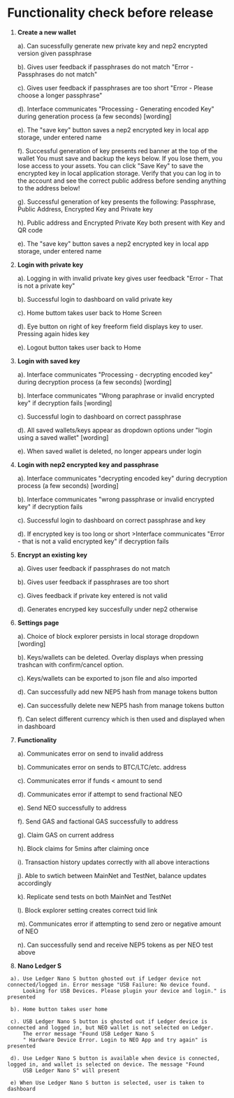 # Functionality check before release

  1. **Create a new wallet**
  
     a). Can sucessfully generate new private key and nep2 encrypted version given passphrase
     
     b). Gives user feedback if passphrases do not match "Error - Passphrases do not match"
     
     c). Gives user feedback if passphrases are too short "Error - Please choose a longer passphrase"
     
     d). Interface communicates "Processing - Generating encoded Key" during generation process (a few seconds) [wording]
     
     e). The "save key" button saves a nep2 encrypted key in local app storage, under entered name
     
     f). Successful generation of key presents red banner at the top of the wallet
         You must save and backup the keys below. If you lose them, you lose access to your assets. You can click "Save Key" to save the 
         encrypted key in local application storage. Verify that you can log in to the account and see the correct public address before
         sending anything to the address below!
         
     g). Successful generation of key presents the following:
         Passphrase, Public Address, Encrypted Key and Private key
         
     h). Public address and Encrypted Private Key both present with Key and QR code
     
     e). The "save key" button saves a nep2 encrypted key in local app storage, under entered name
     
  2. **Login with private key**
  
     a). Logging in with invalid private key gives user feedback "Error - That is not a private key"
     
     b). Successful login to dashboard on valid private key
     
     c). Home buttom takes user back to Home Screen
     
     d). Eye button on right of key freeform field displays key to user. Pressing again hides key
     
     e). Logout button takes user back to Home
     
  3. **Login with saved key**
  
     a). Interface communicates "Processing - decrypting encoded key" during decryption process (a few seconds) [wording]
     
     b). Interface communicates "Wrong paraphrase or invalid encrypted key" if decryption fails [wording]
     
     c). Successful login to dashboard on correct passphrase
     
     d). All saved wallets/keys appear as dropdown options under "login using a saved wallet" [wording]
     
     e). When saved wallet is deleted, no longer appears under login
     
  4. **Login with nep2 encrypted key and passphrase**
  
     a). Interface communicates "decrypting encoded key" during decryption process (a few seconds) [wording] 
     
     b). Interface communicates "wrong passphrase or invalid encrypted key" if decryption fails
     
     c). Successful login to dashboard on correct passphrase and key
     
     d). If encrypted key is too long or short >Interface communicates "Error - that is not a valid encrypted key" if decryption fails
     
  5. **Encrypt an existing key**
  
     a). Gives user feedback if passphrases do not match
     
     b). Gives user feedback if passphrases are too short
     
     c). Gives feedback if private key entered is not valid
     
     d). Generates encryped key succesfully under nep2 otherwise
     
  6. **Settings page**
  
     a). Choice of block explorer persists in local storage dropdown [wording]
     
     b). Keys/wallets can be deleted. Overlay displays when pressing trashcan with confirm/cancel option.
     
     c). Keys/wallets can be exported to json file and also imported
     
     d). Can successfully add new NEP5 hash from manage tokens button
     
     e). Can successfully delete new NEP5 hash from manage tokens button
     
     f). Can select different currency which is then used and displayed when in dashboard
    
  7. **Functionality**
  
     a). Communicates error on send to invalid address
     
     b). Communicates error on sends to BTC/LTC/etc. address
     
     c). Communicates error if funds < amount to send
     
     d). Communicates error if attempt to send fractional NEO
     
     e). Send NEO successfully to address
     
     f). Send GAS and factional GAS successfully to address
     
     g). Claim GAS on current address
     
     h). Block claims for 5mins after claiming once
     
     i). Transaction history updates correctly with all above interactions
     
     j). Able to swtich between MainNet and TestNet, balance updates accordingly
     
     k). Replicate send tests on both MainNet and TestNet
     
     l). Block explorer setting creates correct txid link
     
     m). Communicates error if attempting to send zero or negative amount of NEO
     
     n). Can successfully send and receive NEP5 tokens as per NEO test above
     
     
   7. **Nano Ledger S**
   
     a). Use Ledger Nano S button ghosted out if Ledger device not connected/logged in. Error message "USB Failure: No device found.
         Looking for USB Devices. Please plugin your device and login." is presented
     
     b). Home button takes user home
     
     c). USB Ledger Nano S button is ghosted out if Ledger device is connected and logged in, but NEO wallet is not selected on Ledger.
         The error message "Found USB Ledger Nano S 
         " Hardware Device Error. Login to NEO App and try again" is presented
         
     d). Use Ledger Nano S button is available when device is connected, logged in, and wallet is selected on device. The message "Found
         USB Ledger Nano S" will present
         
     e) When Use Ledger Nano S button is selected, user is taken to dashboard

